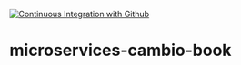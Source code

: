 [![Continuous Integration with Github](https://github.com/Dev-Vagner/microservices-cambio-book/actions/workflows/docker-publish.yml/badge.svg)](https://github.com/Dev-Vagner/microservices-cambio-book/actions/workflows/docker-publish.yml)

# microservices-cambio-book
